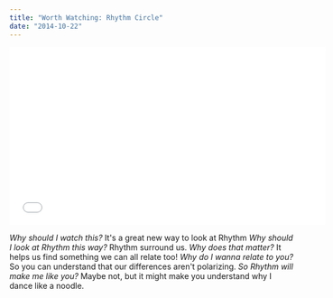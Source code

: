 ```yaml
---
title: "Worth Watching: Rhythm Circle"
date: "2014-10-22"
---
```


<iframe width="560" height="315" src="//www.youtube.com/embed/2UphAzryVpY" frameborder="0" allowfullscreen></iframe>

_Why should I watch this?_ It's a great new way to look at Rhythm _Why should I look at Rhythm this way?_ Rhythm surround us. _Why does that matter?_ It helps us find something we can all relate too! _Why do I wanna relate to you?_ So you can understand that our differences aren't polarizing. _So Rhythm will make me like you?_ Maybe not, but it might make you understand why I dance like a noodle.
